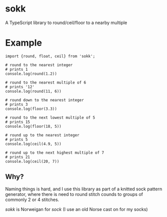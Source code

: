 # sokk

A TypeScript library to round/ceil/floor to a nearby multiple

# Example

```
import {round, float, ceil} from 'sokk';

# round to the nearest integer
# prints 1
console.log(round(1.2))

# round to the nearest multiple of 6
# prints '12'
console.log(round(11, 6))

# round down to the nearest integer
# prints 3
console.log(floor(3.3))

# round to the next lowest multiple of 5
# prints 15
console.log(floor(18, 5))

# round up to the nearest integer
# prints 5
console.log(ceil(4.9, 5))

# round up to the next highest multiple of 7
# prints 21
console.log(ceil(20, 7))
```

## Why?

Naming things is hard, and I use this library as part of a knitted sock pattern generator, where there is need to round stitch counds to groups of commonly 2 or 4 stitches.

_sokk_ is Norweigan for _sock_ (I use an old Norse cast on for my socks)
